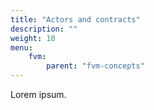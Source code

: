 ```yaml
---
title: "Actors and contracts"
description: ""
weight: 10
menu:
    fvm:
        parent: "fvm-concepts"
---
```


Lorem ipsum.
